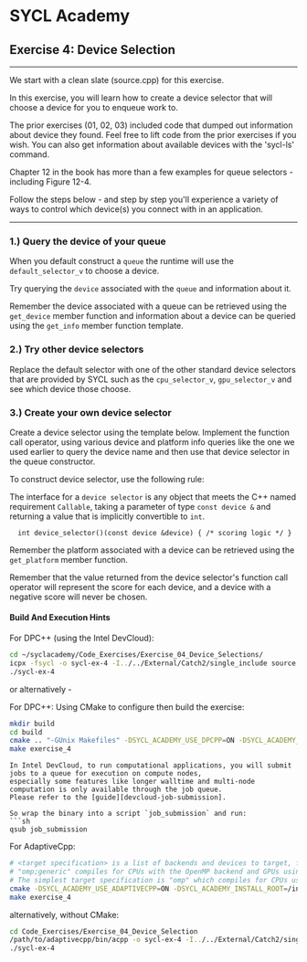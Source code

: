 # SYCL Academy

## Exercise 4: Device Selection

---

We start with a clean slate (source.cpp) for this exercise.

In this exercise, you will learn how to create a device selector that
will choose a device for you to enqueue work to.

The prior exercises (01, 02, 03) included code that dumped out information about
device they found. Feel free to lift code from the prior exercises if you wish.
You can also get information about available devices with the 'sycl-ls' command. 

Chapter 12 in the book has more than a few examples for queue selectors -
including Figure 12-4.

Follow the steps below - and step by step you'll experience a variety of ways
to control which device(s) you connect with in an application.

---

### 1.) Query the device of your queue

When you default construct a `queue` the runtime will use the `default_selector_v`
to choose a device. 

Try querying the `device` associated with the `queue` and information about it.

Remember the device associated with a queue can be retrieved using the
`get_device` member function and information about a device can be queried
using the `get_info` member function template.

### 2.) Try other device selectors

Replace the default selector with one of the other standard device selectors
that are provided by SYCL such as the `cpu_selector_v`, `gpu_selector_v` 
and see which device those choose.

### 3.) Create your own device selector

Create a device selector using the template below. Implement the function
call operator, using various device and platform info queries like the one we
used earlier to query the device name and then use that device selector in the
queue constructor. 

To construct device selector, use the following rule:

The interface for a `device selector` is any object that meets the C++ named requirement `Callable`, 
taking a parameter of type `const device &` and returning a value that is implicitly convertible to `int`.

```
  int device_selector()(const device &device) { /* scoring logic */ }
```

Remember the platform associated with a device can be retrieved using the
`get_platform` member function.

Remember that the value returned from the device selector's function call
operator will represent the score for each device, and a device with a negative
score will never be chosen. 


#### Build And Execution Hints

For DPC++ (using the Intel DevCloud):
```sh
cd ~/syclacademy/Code_Exercises/Exercise_04_Device_Selections/
icpx -fsycl -o sycl-ex-4 -I../../External/Catch2/single_include source.cpp
./sycl-ex-4
```

or alternatively -

For DPC++:
Using CMake to configure then build the exercise:
```sh
mkdir build
cd build
cmake .. "-GUnix Makefiles" -DSYCL_ACADEMY_USE_DPCPP=ON -DSYCL_ACADEMY_ENABLE_SOLUTIONS=OFF -DCMAKE_C_COMPILER=icx -DCMAKE_CXX_COMPILER=icpx
make exercise_4
```

```
In Intel DevCloud, to run computational applications, you will submit jobs to a queue for execution on compute nodes,
especially some features like longer walltime and multi-node computation is only available through the job queue.
Please refer to the [guide][devcloud-job-submission].

So wrap the binary into a script `job_submission` and run:
```sh
qsub job_submission
```

For AdaptiveCpp:
```sh
# <target specification> is a list of backends and devices to target, for example
# "omp;generic" compiles for CPUs with the OpenMP backend and GPUs using the generic single-pass compiler.
# The simplest target specification is "omp" which compiles for CPUs using the OpenMP backend.
cmake -DSYCL_ACADEMY_USE_ADAPTIVECPP=ON -DSYCL_ACADEMY_INSTALL_ROOT=/insert/path/to/adaptivecpp -DACPP_TARGETS="<target specification>" ..
make exercise_4
```
alternatively, without CMake:
```sh
cd Code_Exercises/Exercise_04_Device_Selection
/path/to/adaptivecpp/bin/acpp -o sycl-ex-4 -I../../External/Catch2/single_include --acpp-targets="<target specification>" source.cpp
./sycl-ex-4
```
